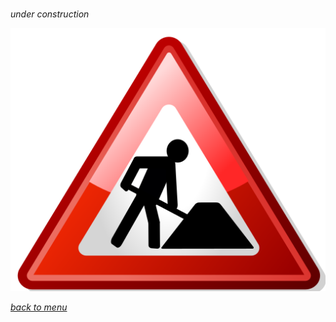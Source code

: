 #

*under construction*


![img](static/images/external/under_construction.png)


[*back to menu*](relief.md)
